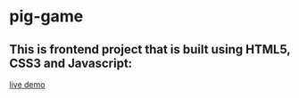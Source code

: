 # pig-game
## This is frontend project that is built using HTML5, CSS3 and Javascript:
[live demo](https://app-pig-game.netlify.app/)
